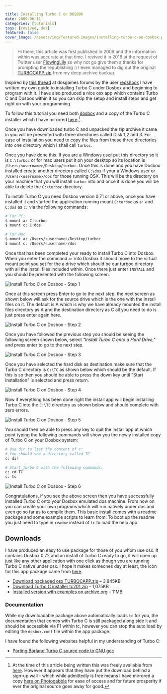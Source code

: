 ```yaml
---

title: Installing Turbo C on DOSBOX
date: 2009-06-11
categories: [tutorials]
tags: [revived, dos]
featured: false
cover_image: /assets/img/featured-images/installing-turbo-c-on-dosbox.png
---
```


> Hi there, this article was first published in 2009 and the information within was accurate at that time. I revived it in 2018 at the request of Twitter user [FlowingLily](https://twitter.com/FlowingLily) so why not go give them a thanks for prompting the republishing :) I even managed to dig out the original [TURBOCAPP.zip](/files/TURBOCAPP.zip) from my deep archive backup.

Inspired by [this thread](http://www.dosgames.com/forum/viewtopic.php?t=10322) at dosgames forums by the user [redshock](http://www.dosgames.com/forum/search.php?search_author=redshock) I have written my own guide to installing Turbo C under Dosbox and beginning to program with it. I have also produced a nice osx app which contains Turbo C and Dosbox within it so you can skip the setup and install steps and get right on with your programming. 

To follow this tutorial you need both [dosbox](http://www.dosbox.com/) and a copy of the Turbo C installer which I have mirrored [here](/files/tc201.zip).[^1]

Once you have downloaded turbo C and unpacked the zip archive it came in you will be presented with three directories called Disk 1,2 and 3. For ease of installation you need to copy the files from these three directories into one directory which I shall call `turboc`. 

Once you have done this. If you are a Windows user put this directory so it is `C:\turboc` or for mac users put it on your desktop so its location is `/Users/<username>/Desktop/turboc`. Once this is done and you have Dosbox installed create another directory called `C:\dos` if your a Windows user or `/Users/<username>/dos` for those running OSX. This will be the directory on your machine that you will install `turboc` into and once it is done you will be able to delete the `C:\turboc` directory.

To install Turbo C you need Dosbox version 0.71 or above, once you have installed it and started the application running mount `C:turboc` as `a:` and `C:dos` as `c:` via the following commands:

```bash
# For PC:
$ mount a: C:turboc
$ mount c: C:dos

# For Mac
$ mount a: /Users/<username>/Desktop/turboc
$ mount c: /Users/<username>/dos
```

Once that has been completed your ready to install Turbo C into Dosbox. When you enter the command `a:` into Dosbox it should move to the virtual mount point you set for the a drive which should be our turboc directory with all the install files included within. Once there just enter `INSTALL` and you should be presented with the following screen.

![Install Turbo C on Dosbox - Step 1](/assets/img/installing-turbo-c-on-dosbox-1.png "Install Turbo C on Dosbox - Step 1")

Once at this screen press Enter to go to the next step, the next screen as shown below will ask for the source drive which is the one with the install files on it. The default is A which is why we have already mounted the install files directory as A and the destination directory as C all you need to do is just press enter again here.

![Install Turbo C on Dosbox - Step 2](/assets/img/installing-turbo-c-on-dosbox-2.png "Install Turbo C on Dosbox - Step 2")

Once you have followed the previous step you should be seeing the following screen shown below, select _"Install Turbo C onto a Hard Drive,"_ and press enter to go to the next step.

![Install Turbo C on Dosbox - Step 3](/assets/img/installing-turbo-c-on-dosbox-3.png "Install Turbo C on Dosbox - Step 3")

Once you have selected the hard disk as destination make sure that the Turbo C directory is `C:\TC` as shown below which should be the default. If this is so then you should be able to press the down key until "Start Installation" is selected and press return.

![Install Turbo C on Dosbox - Step 4](/assets/img/installing-turbo-c-on-dosbox-4.png "Install Turbo C on Dosbox - Step 4")

Now if everything has been done right the install app will begin installing Turbo C into the `C:\TC` directory as shown below and should complete with zero errors.

![Install Turbo C on Dosbox - Step 5](/assets/img/installing-turbo-c-on-dosbox-5.png "Install Turbo C on Dosbox - Step 5")

You should then be able to press any key to quit the install app at which point typing the following commands will show you the newly installed copy of Turbo C on your Dosbox system:

```bash
# Use dir to list the content of c:
# You should see a directory called TC
c: dir

# Start Turbo C with the following commands:
c: cd TC
c: tc
```

![Install Turbo C on Dosbox - Step 6](/assets/img/installing-turbo-c-on-dosbox-6.png "Install Turbo C on Dosbox - Step 6")

Congratulations, if you see the above screen then you have successfully installed Turbo C onto your Dosbox emulated dos machine. From now on you can create your own programs which will run natively under dos and even go so far as to compile them. This basic install comes with a readme package and some example scripts to learn from. To boot up the readme you just need to type in `readme` instead of `tc` to load the help app.

## Downloads

I have produced an easy to use package for those of you whom use osx. It contains Dosbox 0.72 and an install of Turbo C ready to go, it will open up just like any other application with one click as though you are running Turbo C native under osx. I hope it makes someones day at least, the icon for this app package came from [here](http://www.freeiconsdownload.com/Free_Downloads.asp?id=573).

* [Download packaged osx TURBOCAPP.zip](/files/turbocapp.zip) &ndash; 3,845KB
* [Download Turbo C installer tc201.zip](/files/tc201.zip) &ndash; 1,075KB
* [Installed version with examples on archive.org](https://archive.org/details/msdos_borland_turbo_c_2.01) &ndash; 11MB

### Documentation
While my downloadable package above automatically loads `tc` for you, the documentation that comes with Turbo C is still packaged along side it and should be accessible via F1 within tc, however you can stop the auto load by editing the `dosbox.conf` file within the app package.

I have found the following websites helpful in my understanding of Turbo C:

* [Porting Borland Turbo C source code to GNU gcc](http://www.sandroid.org/TurboC/index.html)

[^1]: At the time of this article being written this was freely available from [here](http://edn.embarcadero.com/article/20841#2HowtoDownloadTurboC). However it appears that they have put the download behind a sign-up wall - which while admittedly is free means I have mirrored a copy [here on Photogabble](/files/tc201.zip) for ease of access and for future prosperity if ever the original source goes away for good.